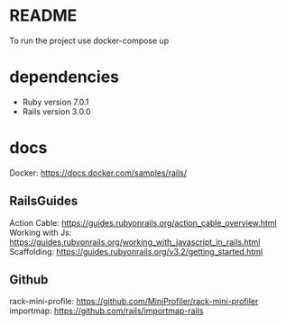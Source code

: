 # README

To run the project use docker-compose up

# dependencies

* Ruby version 7.0.1
* Rails version 3.0.0

# docs
Docker: https://docs.docker.com/samples/rails/

## RailsGuides
Action Cable: https://guides.rubyonrails.org/action_cable_overview.html
Working with Js: https://guides.rubyonrails.org/working_with_javascript_in_rails.html  
Scaffolding: https://guides.rubyonrails.org/v3.2/getting_started.html

## Github
rack-mini-profile: https://github.com/MiniProfiler/rack-mini-profiler
importmap: https://github.com/rails/importmap-rails
